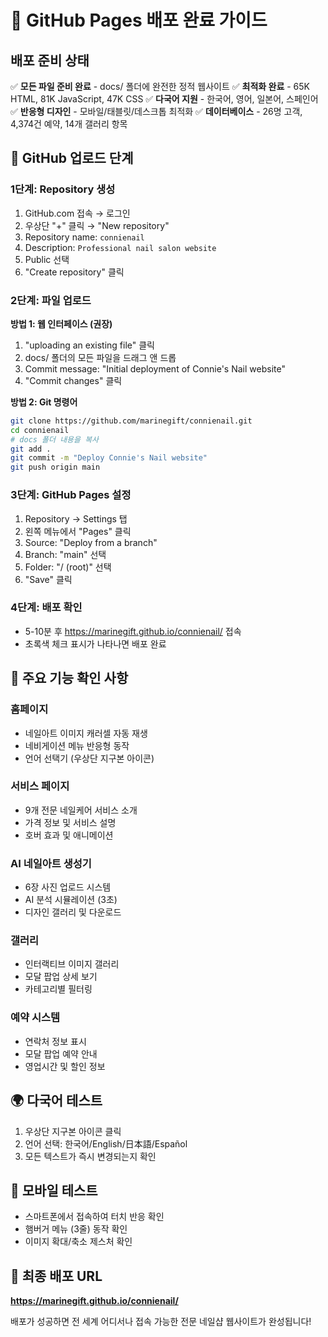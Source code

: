 # 🚀 GitHub Pages 배포 완료 가이드

## 배포 준비 상태
✅ **모든 파일 준비 완료** - docs/ 폴더에 완전한 정적 웹사이트
✅ **최적화 완료** - 65K HTML, 81K JavaScript, 47K CSS
✅ **다국어 지원** - 한국어, 영어, 일본어, 스페인어
✅ **반응형 디자인** - 모바일/태블릿/데스크톱 최적화
✅ **데이터베이스** - 26명 고객, 4,374건 예약, 14개 갤러리 항목

## 🎯 GitHub 업로드 단계

### 1단계: Repository 생성
1. GitHub.com 접속 → 로그인
2. 우상단 "+" 클릭 → "New repository"
3. Repository name: `connienail`
4. Description: `Professional nail salon website`
5. Public 선택
6. "Create repository" 클릭

### 2단계: 파일 업로드
**방법 1: 웹 인터페이스 (권장)**
1. "uploading an existing file" 클릭
2. docs/ 폴더의 모든 파일을 드래그 앤 드롭
3. Commit message: "Initial deployment of Connie's Nail website"
4. "Commit changes" 클릭

**방법 2: Git 명령어**
```bash
git clone https://github.com/marinegift/connienail.git
cd connienail
# docs 폴더 내용을 복사
git add .
git commit -m "Deploy Connie's Nail website"
git push origin main
```

### 3단계: GitHub Pages 설정
1. Repository → Settings 탭
2. 왼쪽 메뉴에서 "Pages" 클릭
3. Source: "Deploy from a branch"
4. Branch: "main" 선택
5. Folder: "/ (root)" 선택
6. "Save" 클릭

### 4단계: 배포 확인
- 5-10분 후 https://marinegift.github.io/connienail/ 접속
- 초록색 체크 표시가 나타나면 배포 완료

## 📱 주요 기능 확인 사항

### 홈페이지
- 네일아트 이미지 캐러셀 자동 재생
- 네비게이션 메뉴 반응형 동작
- 언어 선택기 (우상단 지구본 아이콘)

### 서비스 페이지
- 9개 전문 네일케어 서비스 소개
- 가격 정보 및 서비스 설명
- 호버 효과 및 애니메이션

### AI 네일아트 생성기
- 6장 사진 업로드 시스템
- AI 분석 시뮬레이션 (3초)
- 디자인 갤러리 및 다운로드

### 갤러리
- 인터랙티브 이미지 갤러리
- 모달 팝업 상세 보기
- 카테고리별 필터링

### 예약 시스템
- 연락처 정보 표시
- 모달 팝업 예약 안내
- 영업시간 및 할인 정보

## 🌍 다국어 테스트
1. 우상단 지구본 아이콘 클릭
2. 언어 선택: 한국어/English/日本語/Español
3. 모든 텍스트가 즉시 변경되는지 확인

## 📱 모바일 테스트
- 스마트폰에서 접속하여 터치 반응 확인
- 햄버거 메뉴 (3줄) 동작 확인
- 이미지 확대/축소 제스처 확인

## 🔗 최종 배포 URL
**https://marinegift.github.io/connienail/**

배포가 성공하면 전 세계 어디서나 접속 가능한 전문 네일샵 웹사이트가 완성됩니다!